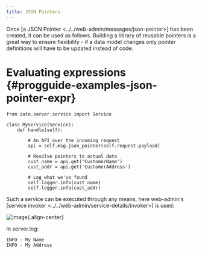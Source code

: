 ```yaml
---
title: JSON Pointers
---
```


Once
[a JSON Pointer \<../../web-admin/messages/json-pointer\>]
has been created, it can be used as follows. Building a library of reusable pointers is a great way to ensure
flexibility - if a data model changes only pointer definitions will have to be updated instead of code.

Evaluating expressions {#progguide-examples-json-pointer-expr}
======================

``` {.python}
from zato.server.service import Service

class MyService(Service):
    def handle(self):

        # An API over the incoming request
        api = self.msg.json_pointer(self.request.payload)

        # Resolve pointers to actual data
        cust_name = api.get('CustomerName')
        cust_addr = api.get('CustomerAddress')

        # Log what we've found
        self.logger.info(cust_name)
        self.logger.info(cust_addr)
```

Such a service can be executed through any means, here web-admin\'s [service invoker \<../../web-admin/service-details/invoker\>]
is used:

![image](/gfx/progguide/examples/json-pointer.png){.align-center}

In server.log:

``` {.python}
INFO - My Name
INFO - My Address
```
